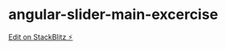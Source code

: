 # angular-slider-main-excercise

[Edit on StackBlitz ⚡️](https://stackblitz.com/edit/angular-slider-main-excercise)